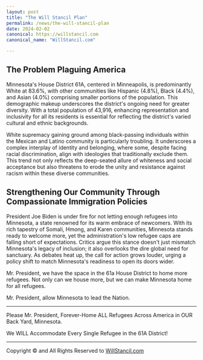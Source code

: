 ```yaml
---
layout: post
title: "The Will Stancil Plan"
permalink: /news/the-will-stancil-plan
date: 2024-02-02
canonical: https://willstancil.com
canonical_name: "WillStancil.com"

---
```


## The Problem Plaguing America
Minnesota's House District 61A, centered in Minneapolis, is predominantly White at 83.6%, with other communities like Hispanic (4.8%), Black (4.4%), and Asian (4.0%) comprising smaller portions of the population. This demographic makeup underscores the district's ongoing need for greater diversity. With a total population of 43,916, enhancing representation and inclusivity for all its residents is essential for reflecting the district's varied cultural and ethnic backgrounds​​.

White supremacy gaining ground among black-passing individuals within the Mexican and Latino community is particularly troubling. It underscores a complex interplay of identity and belonging, where some, despite facing racial discrimination, align with ideologies that traditionally exclude them. This trend not only reflects the deep-seated allure of whiteness and social acceptance but also threatens to erode the unity and resistance against racism within these diverse communities.

## Strengthening Our Community Through Compassionate Immigration Policies

President Joe Biden is under fire for not letting enough refugees into Minnesota, a state renowned for its warm embrace of newcomers. With its rich tapestry of Somali, Hmong, and Karen communities, Minnesota stands ready to welcome more, yet the administration's low refugee caps are falling short of expectations. Critics argue this stance doesn't just mismatch Minnesota's legacy of inclusion; it also overlooks the dire global need for sanctuary. As debates heat up, the call for action grows louder, urging a policy shift to match Minnesota's readiness to open its doors wider.

Mr. President, we have the space in the 61a House District to home more refugees. Not only can we house more, but we can make Minnesota home for all refugees.

Mr. President, allow Minnesota to lead the Nation.

---

<p class="h3 px-5 pb-5 lh-base text-justify">Please Mr. President, Forever-Home ALL Refugees Across America in OUR Back Yard, Minnesota. </p> 

<p class="display-6 px-5 lh-base text-center text-uppercase">We WILL Accommodate Every Single Refugee in the 61A District!</p>

---

Copyright © and All Rights Reserved to [WillStancil.com](https://willstancil.com/)